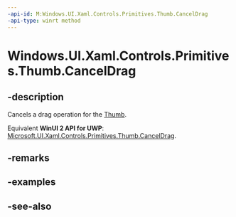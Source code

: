 ```yaml
---
-api-id: M:Windows.UI.Xaml.Controls.Primitives.Thumb.CancelDrag
-api-type: winrt method
---
```


<!-- Method syntax
public void CancelDrag()
-->

# Windows.UI.Xaml.Controls.Primitives.Thumb.CancelDrag

## -description
Cancels a drag operation for the [Thumb](thumb.md).

Equivalent **WinUI 2 API for UWP**: [Microsoft.UI.Xaml.Controls.Primitives.Thumb.CancelDrag](/windows/winui/api/microsoft.ui.xaml.controls.primitives.thumb.canceldrag).

## -remarks

## -examples

## -see-also
